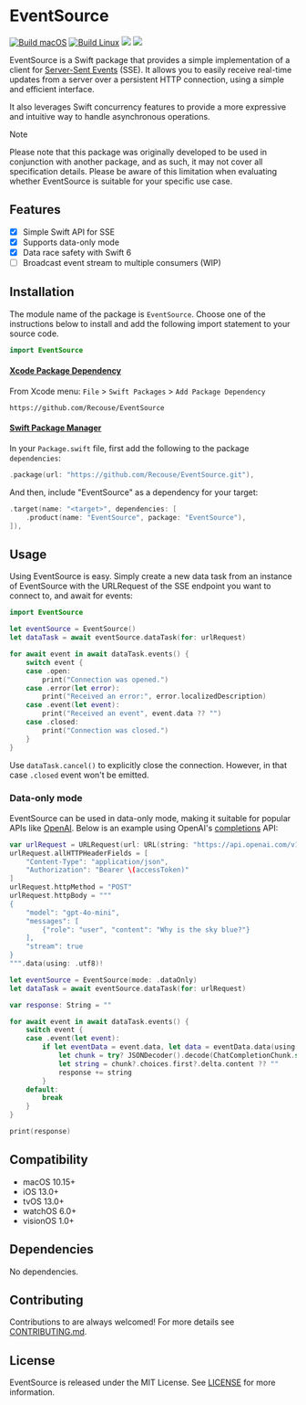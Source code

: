 # EventSource

[![Build macOS](https://github.com/Recouse/EventSource/actions/workflows/macos.yml/badge.svg)](https://github.com/Recouse/EventSource/actions/workflows/macos.yml)
[![Build Linux](https://github.com/Recouse/EventSource/actions/workflows/linux.yml/badge.svg)](https://github.com/Recouse/EventSource/actions/workflows/linux.yml)
[![](https://img.shields.io/endpoint?url=https%3A%2F%2Fswiftpackageindex.com%2Fapi%2Fpackages%2FRecouse%2FEventSource%2Fbadge%3Ftype%3Dplatforms)](https://swiftpackageindex.com/Recouse/EventSource)
[![](https://img.shields.io/endpoint?url=https%3A%2F%2Fswiftpackageindex.com%2Fapi%2Fpackages%2FRecouse%2FEventSource%2Fbadge%3Ftype%3Dswift-versions)](https://swiftpackageindex.com/Recouse/EventSource)

EventSource is a Swift package that provides a simple implementation of a client for [Server-Sent Events](https://html.spec.whatwg.org/multipage/server-sent-events.html) (SSE). It allows you to easily receive real-time updates from a server over a persistent HTTP connection, using a simple and efficient interface.

It also leverages Swift concurrency features to provide a more expressive and intuitive way to handle asynchronous operations.

> [!Note]
> Please note that this package was originally developed to be used in conjunction with another package, and as such, it may not cover all specification details. Please be aware of this limitation when evaluating whether EventSource is suitable for your specific use case.

## Features

- [x] Simple Swift API for SSE
- [x] Supports data-only mode
- [x] Data race safety with Swift 6
- [ ] Broadcast event stream to multiple consumers (WIP)

## Installation

The module name of the package is `EventSource`. Choose one of the instructions below to install and add the following import statement to your source code.

```swift
import EventSource
```

#### [Xcode Package Dependency](https://developer.apple.com/documentation/xcode/adding_package_dependencies_to_your_app)

From Xcode menu: `File` > `Swift Packages` > `Add Package Dependency`

```text
https://github.com/Recouse/EventSource
```

#### [Swift Package Manager](https://www.swift.org/documentation/package-manager/)

In your `Package.swift` file, first add the following to the package `dependencies`:

```swift
.package(url: "https://github.com/Recouse/EventSource.git"),
```

And then, include "EventSource" as a dependency for your target:

```swift
.target(name: "<target>", dependencies: [
    .product(name: "EventSource", package: "EventSource"),
]),
```

## Usage

Using EventSource is easy. Simply create a new data task from an instance of EventSource with the URLRequest of the SSE endpoint you want to connect to, and await for events:
```swift
import EventSource

let eventSource = EventSource()
let dataTask = await eventSource.dataTask(for: urlRequest)

for await event in await dataTask.events() {
    switch event {
    case .open:
        print("Connection was opened.")
    case .error(let error):
        print("Received an error:", error.localizedDescription)
    case .event(let event):
        print("Received an event", event.data ?? "")
    case .closed:
        print("Connection was closed.")
    }
}
```

Use `dataTask.cancel()` to explicitly close the connection. However, in that case `.closed` event won't be emitted.

### Data-only mode

EventSource can be used in data-only mode, making it suitable for popular APIs like [OpenAI](https://platform.openai.com/docs/overview). Below is an example using OpenAI's [completions](https://platform.openai.com/docs/guides/text-generation) API:
```swift
var urlRequest = URLRequest(url: URL(string: "https://api.openai.com/v1/chat/completions")!)
urlRequest.allHTTPHeaderFields = [
    "Content-Type": "application/json",
    "Authorization": "Bearer \(accessToken)"
]
urlRequest.httpMethod = "POST"
urlRequest.httpBody = """
{
    "model": "gpt-4o-mini",
    "messages": [
        {"role": "user", "content": "Why is the sky blue?"}
    ],
    "stream": true
}
""".data(using: .utf8)!

let eventSource = EventSource(mode: .dataOnly)
let dataTask = await eventSource.dataTask(for: urlRequest)

var response: String = ""

for await event in await dataTask.events() {
    switch event {
    case .event(let event):
        if let eventData = event.data, let data = eventData.data(using: .utf8) {
            let chunk = try? JSONDecoder().decode(ChatCompletionChunk.self, from: data)
            let string = chunk?.choices.first?.delta.content ?? ""
            response += string
        }
    default:
        break
    }
}

print(response)
```

## Compatibility

* macOS 10.15+
* iOS 13.0+
* tvOS 13.0+
* watchOS 6.0+
* visionOS 1.0+

## Dependencies

No dependencies.

## Contributing

Contributions to are always welcomed! For more details see [CONTRIBUTING.md](CONTRIBUTING.md).

## License

EventSource is released under the MIT License. See [LICENSE](LICENSE) for more information.
